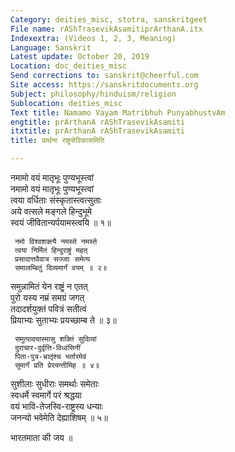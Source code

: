 ```yaml
---
Category: deities_misc, stotra, sanskritgeet
File name: rAShTrasevikAsamitiprArthanA.itx
Indexextra: (Videos 1, 2, 3, Meaning)
Language: Sanskrit
Latest update: October 20, 2019
Location: doc_deities_misc
Send corrections to: sanskrit@cheerful.com
Site access: https://sanskritdocuments.org
Subject: philosophy/hinduism/religion
Sublocation: deities_misc
Text title: Namamo Vayam Matribhuh PunyabhustvAm
engtitle: prArthanA rAShTrasevikAsamiti
itxtitle: prArthanA rAShTrasevikAsamiti
title: प्रार्थना राष्ट्रसेविकासमिति

---
```

  
 नमामो वयं मातृभूः पुण्यभूस्त्वां   
नमामो वयं मातृभूः पुण्यभूस्त्वां  
त्वया वर्धिताः संस्कृतास्त्वत्सुताः  
अये वत्सले मङ्गले हिन्दुभूमे  
स्वयं जीवितान्यर्पयामस्त्वयि ॥ १॥  
  
     नमो विश्वशक्त्यै नमस्ते नमस्ते  
     त्वया निर्मितं हिन्दुराष्ट्रं महत्  
     प्रसादात्तवैवात्र सज्जाः समेत्य  
     समालम्बितुं दिव्यमार्गं वयम् ॥ २॥  
  
समुन्नामितं येन राष्ट्रं न एतत्  
पुरो यस्य नम्रं समग्रं जगत्  
तदादर्शयुक्तं पवित्रं सतीत्वं  
प्रियाभ्यः सुताभ्यः प्रयच्छाम्ब ते ॥ ३॥  
  
     समुत्पादयास्मासु शक्तिं सुदिव्यां  
     दुराचार-दुर्वृत्ति-विध्वंसिनीं  
     पिता-पुत्र-भ्रातृंश्च भर्तारमेवं  
     सुमार्गं प्रति प्रेरयन्तीमिह ॥ ४॥  
  
सुशीलाः सुधीराः समर्थाः समेताः  
स्वधर्मे स्वमार्गे परं श्रद्धया  
वयं भावि-तेजस्वि-राष्ट्रस्य धन्याः  
जनन्यो भवेमेति देह्याशिषम् ॥ ५॥  
  
भारतमाता की जय ॥  
  
  
  

